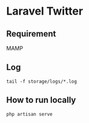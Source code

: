   # Laravel Twitter
  
  
  ## Requirement
  
  MAMP
  
  ## Log
   `tail -f storage/logs/*.log`
   
  ## How to run locally
  
  `php artisan serve`
